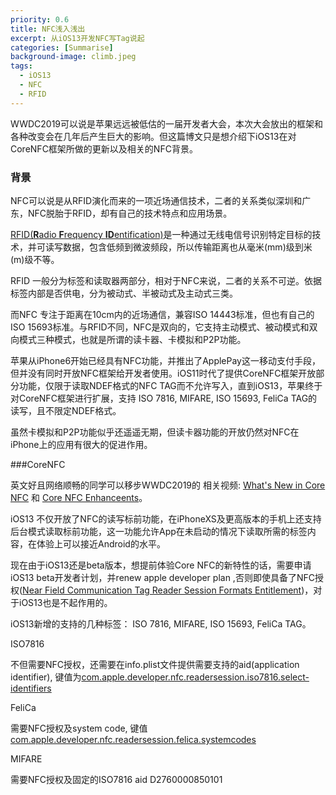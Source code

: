 ```yaml
---
priority: 0.6
title: NFC浅入浅出
excerpt: 从iOS13开发NFC写Tag说起
categories: [Summarise]
background-image: climb.jpeg
tags:
  - iOS13
  - NFC
  - RFID
---
```


WWDC2019可以说是苹果远远被低估的一届开发者大会，本次大会放出的框架和各种改变会在几年后产生巨大的影响。但这篇博文只是想介绍下iOS13在对CoreNFC框架所做的更新以及相关的NFC背景。

### 背景

NFC可以说是从RFID演化而来的一项近场通信技术，二者的关系类似深圳和广东，NFC脱胎于RFID，却有自己的技术特点和应用场景。

[RFID(**R**adio **F**requency **ID**entification)](https://zh.wikipedia.org/wiki/射频识别)是一种通过无线电信号识别特定目标的技术，并可读写数据，包含低频到微波频段，所以传输距离也从毫米(mm)级到米(m)级不等。

RFID 一般分为标签和读取器两部分，相对于NFC来说，二者的关系不可逆。依据标签内部是否供电，分为被动式、半被动式及主动式三类。

而NFC 专注于距离在10cm内的近场通信，兼容ISO 14443标准，但也有自己的ISO 15693标准。与RFID不同，NFC是双向的，它支持主动模式、被动模式和双向模式三种模式，也就是所谓的读卡器、卡模拟和P2P功能。

苹果从iPhone6开始已经具有NFC功能，并推出了ApplePay这一移动支付手段，但并没有同时开放NFC框架给开发者使用。iOS11时代了提供CoreNFC框架开放部分功能，仅限于读取NDEF格式的NFC TAG而不允许写入，直到iOS13，苹果终于对CoreNFC框架进行扩展，支持 ISO 7816, MIFARE, ISO 15693, FeliCa TAG的读写，且不限定NDEF格式。

虽然卡模拟和P2P功能似乎还遥遥无期，但读卡器功能的开放仍然对NFC在iPhone上的应用有很大的促进作用。

###CoreNFC

英文好且网络顺畅的同学可以移步WWDC2019的 相关视频: [What's New in Core NFC](https://developer.apple.com/videos/play/tech-talks/702) 和 [Core NFC Enhanceents](https://developer.apple.com/videos/play/wwdc2019/715/)。

iOS13 不仅开放了NFC的读写标前功能，在iPhoneXS及更高版本的手机上还支持后台模式读取标前功能，这一功能允许App在未启动的情况下读取所需的标签内容，在体验上可以接近Android的水平。

现在由于iOS13还是beta版本，想提前体验Core NFC的新特性的话，需要申请iOS13 beta开发者计划，并renew apple developer plan ,否则即使具备了NFC授权([Near Field Communication Tag Reader Session Formats Entitlement](https://developer.apple.com/documentation/bundleresources/entitlements/com_apple_developer_nfc_readersession_formats))，对于iOS13也是不起作用的。

iOS13新增的支持的几种标签： ISO 7816, MIFARE, ISO 15693, FeliCa TAG。

ISO7816

不但需要NFC授权，还需要在info.plist文件提供需要支持的aid(application identifier), 键值为[com.apple.developer.nfc.readersession.iso7816.select-identifiers](https://developer.apple.com/documentation/bundleresources/information_property_list/select-identifiers)

FeliCa

需要NFC授权及system code, 键值[com.apple.developer.nfc.readersession.felica.systemcodes](https://developer.apple.com/documentation/bundleresources/information_property_list/systemcodes)

MIFARE

需要NFC授权及固定的ISO7816 aid D2760000850101



